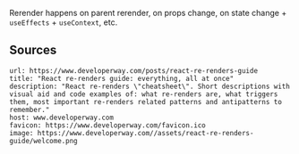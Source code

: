 Rerender happens on parent rerender, on props change, on state change + `useEffects` + `useContext`, etc.
## Sources

```cardlink
url: https://www.developerway.com/posts/react-re-renders-guide
title: "React re-renders guide: everything, all at once"
description: "React re-renders \"cheatsheet\". Short descriptions with visual aid and code examples of: what re-renders are, what triggers them, most important re-renders related patterns and antipatterns to remember."
host: www.developerway.com
favicon: https://www.developerway.com/favicon.ico
image: https://www.developerway.com//assets/react-re-renders-guide/welcome.png
```
